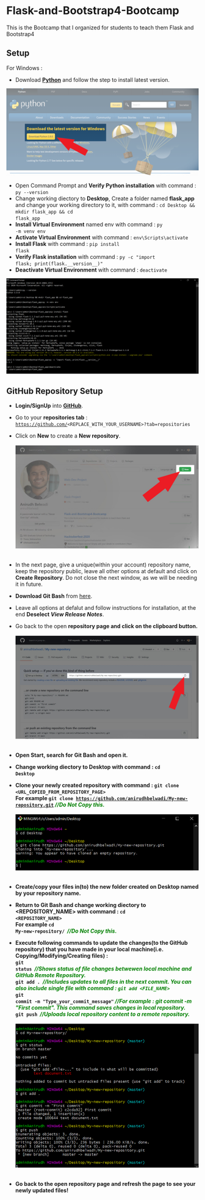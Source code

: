 # Flask-and-Bootstrap4-Bootcamp
This is the Bootcamp that I organized for students to teach them Flask and Bootstrap4

## Setup
For Windows : 
- Download <b><a href="https://www.python.org/downloads/">Python</a></b> and follow the step to install latest version.
<img src="files/img/python.png">

- Open Command Prompt and <b>Verify Python installation</b> with command : <code>py --version</code>
- Change working diectory to <b>Desktop</b>, Create a folder named <b>flask_app</b> and change your working directory to it, with command : <code>cd Desktop && mkdir flask_app && cd flask_app</code>
- <b>Install Virtual Environment</b> named env with command : <code>py -m venv env</code>
- <b>Activate Virtual Environment</b> with command : <code>env\Scripts\activate</code>
- <b>Install Flask</b> with command : <code>pip install flask</code>
- <b>Verify Flask installation</b> with command : <code>py -c "import flask; print(flask.<span>&#95;&#95;</span>version<span>&#95;&#95;</span>)"</code>
- <b>Deactivate Virtual Environment</b> with command : <code>deactivate</code>
<img src="files/img/cmd.png">

## GitHub Repository Setup
- <b>Login/SignUp</b> into <a href="https://github.com/"><b>GitHub</b></a>.
- Go to your <b>repositories tab</b> : <code>https://github.com/<REPLACE_WITH_YOUR_USERNAME>?tab=repositories</code>
- Click on <b>New</b> to create a <b>New repository</b>.<br><br>
<img src="files/img/gitreponew.jpg"><br><br>

- In the next page, give a unique(within your account) repository name, keep the repository public, leave all other options at default and click on <b>Create Repository</b>. Do not close the next window, as we will be needing it in future.
- <b>Download Git Bash</b> from <a href="https://gitforwindows.org/">here</a>.
- Leave all options at defalut and follow instructions for installation, at the end <b>Deselect <i>View Release Notes</i></b>.
- Go back to the open <b>repository page<b> and click on the <b>clipboard button</b>.<br><br>
<img src="files/img/cloning.png"><br><br>

- Open <b>Start</b>, search for <b>Git Bash</b> and open it.
- Change working diectory to <b>Desktop</b> with command : <code>cd Desktop</code>
- <b>Clone</b> your newly created repository with command : <code>git clone <URL_COPIED_FROM_REPOSITORY_PAGE></code>
<br>For example <code>git clone https://github.com/anirudhbelwadi/My-new-repository.git</code> <cite style="color: green;">//Do Not Copy this.</cite><br><br>
<img src="files/img/gitclone.png"><br><br>

- <b>Create/copy your files</b> in(to) the new folder created on Desktop named by your repository name.
- Return to Git Bash and change working diectory to <b><REPOSITORY_NAME></b> with command : <code>cd <REPOSITORY_NAME></code>
<br>For example <code>cd My-new-repository/</code>&nbsp;&nbsp;<cite style="color: green;">//Do Not Copy this.</cite>

- Execute following commands to update the changes(to the GitHub repository) that you have made in your local machine(i.e. Copying/Modifying/Creating files) : <br>
<code>git status</code>&nbsp;&nbsp;<cite style="color: green;">//Shows status of file changes betwewen local machine and GitHub Remote Repository.</cite><br>
<code>git add .</code>&nbsp;&nbsp;<cite style="color: green;">//Includes updates to all files in the next commit. You can also include single file with command : <code>git add <FILE_NAME></code></cite><br>
<code>git commit -m "Type_your_commit_message"</code> <cite style="color: green;">//For example : git commit -m "First commit". This command saves changes in local repository.</cite><br>
<code>git push</code>&nbsp;&nbsp;<cite style="color: green;">//Uploads local repository content to a remote repository.</cite><br><br>
<img src="files/img/gitpush.png"><br><br>

- Go back to the open <b>repository page</b> and <b>refresh</b> the page to see your newly updated files!